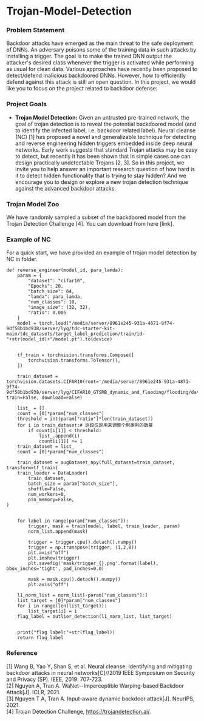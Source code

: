 # Trojan-Model-Detection

### Problem Statement

Backdoor attacks have emerged as the main threat to the safe deployment of DNNs. An adversary poisons some of the training data in such attacks by installing a trigger. The goal is to make the trained DNN output the attacker's desired class whenever the trigger is activated while performing as usual for clean data. Various approaches have recently been proposed to detect/defend malicious backdoored DNNs. However, how to efficiently defend against this attack is still an open question. In this project, we would like you to focus on the project related to backdoor defense:

### Project Goals  

- **Trojan Model Detection:** Given an untrusted pre-trained network, the goal of trojan detection is to reveal the potential backdoored model (and to identify the infected label, i.e. backdoor related label). Neural cleanse (NC) [1] has proposed a novel and generalizable technique for detecting and reverse engineering hidden triggers embedded inside deep neural networks. Early work suggests that standard Trojan attacks may be easy to detect, but recently it has been shown that in simple cases one can design practically undetectable Trojans [2, 3]. So in this project, we invite you to help answer an important research question of how hard is it to detect hidden functionality that is trying to stay hidden? And we encourage you to design or explore a new trojan detection technique against the advanced backdoor attacks.


### Trojan Model Zoo

We have randomly sampled a subset of the backdoored model from the Trojan Detection Challenge [4]. You can download from here [link].

### Example of NC

For a quick start, we have provided an example of trojan model detection by NC in folder. 

```
def reverse_engineer(model_id, para_lamda):
    param = {
        "dataset": "cifar10",
        "Epochs": 20,
        "batch_size": 64,
        "lamda": para_lamda,
        "num_classes": 10,
        "image_size": (32, 32),
        "ratio": 0.005
    }
    model = torch.load("/media/server/8961e245-931a-4871-9f74-9df58b1bd938/server/lyg/tdc-starter-kit-main/tdc_datasets/target_label_prediction/train/id-"+str(model_id)+"/model.pt").to(device)

    
    tf_train = torchvision.transforms.Compose([  
        torchvision.transforms.ToTensor(),
    ])
    
    train_dataset = torchvision.datasets.CIFAR10(root='/media/server/8961e245-931a-4871-9f74-9df58b1bd938/server/lyg/CIFAR10_GTSRB_dynamic_and_flooding/flooding/data', train=False, download=False)

    list_ = []
    count = [0]*param["num_classes"]
    threshold = int(param["ratio"]*len(train_dataset))
    for i in train_dataset:# 这段仅是用来调整个别类别的数量
        if count[i[1]] < threshold:
            list_.append(i)
            count[i[1]] += 1
    train_dataset = list_
    count = [0]*param["num_classes"]

    train_dataset = augDataset_npy(full_dataset=train_dataset, transform=tf_train)
    train_loader = DataLoader(
        train_dataset,
        batch_size = param["batch_size"],
        shuffle=False,
        num_workers=0,
        pin_memory=False,
)
    

    for label in range(param["num_classes"]):
        trigger, mask = train(model, label, train_loader, param)
        norm_list.append(mask)

        trigger = trigger.cpu().detach().numpy()
        trigger = np.transpose(trigger, (1,2,0))
        plt.axis("off")
        plt.imshow(trigger)
        plt.savefig('mask/trigger_{}.png'.format(label), bbox_inches='tight', pad_inches=0.0)

        mask = mask.cpu().detach().numpy()
        plt.axis("off")
    
    l1_norm_list = norm_list[-param["num_classes"]:]
    list_target = [0]*param["num_classes"]
    for i in range(len(list_target)):
        list_target[i] = i
    flag_label = outlier_detection(l1_norm_list, list_target)
        
    
    print("flag label:"+str(flag_label))
    return flag_label
```


### Reference 

[1] Wang B, Yao Y, Shan S, et al. Neural cleanse: Identifying and mitigating backdoor attacks in neural networks[C]//2019 IEEE Symposium on Security and Privacy (SP). IEEE, 2019: 707-723.  
[2] Nguyen A, Tran A. WaNet--Imperceptible Warping-based Backdoor Attack[J]. ICLR, 2021.  
[3] Nguyen T A, Tran A. Input-aware dynamic backdoor attack[J]. NeurIPS, 2021.  
[4] Trojan Detection Challenge, https://trojandetection.ai/.
